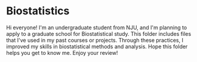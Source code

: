 # Biostatistics
Hi everyone! I'm an undergraduate student from NJU, and I'm planning to apply to a graduate school for Biostatistical study.
This folder includes files that I've used in my past courses or projects. 
Through these practices, I improved my skills in biostatistical methods and analysis.
Hope this folder helps you get to know me.
Enjoy your review!
